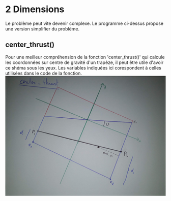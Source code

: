 # 2 Dimensions
Le problème peut vite devenir complexe. Le programme ci-dessus propose une version simplifier du problème. 
## center_thrust()
Pour une meilleur compréhension de la fonction 'center_thrust()' qui calcule les coordonnées sur centre de gravité d'un trapèze, il peut être utile d'avoir ce shéma sous les yeux. Les variables indiquées ici corespondent à celles utilisées dans le code de la fonction.
![Shéma du trapèze](../images/center_thrust.jpg?raw=true "Title")